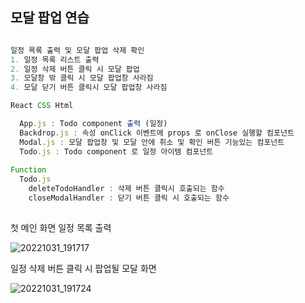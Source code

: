 ## 모달 팝업 연습

```js

일정 목록 출력 및 모달 팝업 삭제 확인
1. 일정 목록 리스트 출력
2. 일정 삭제 버튼 클릭 시 모달 팝업
3. 모달창 밖 클릭 시 모달 팝업창 사라짐
4. 모달 닫기 버튼 클릭시 모달 팝업창 사라짐

React CSS Html

  App.js : Todo component 출력 (일정)
  Backdrop.js : 속성 onClick 이벤트에 props 로 onClose 실행할 컴포넌트
  Modal.js : 모달 팝업창 및 모달 안에 취소 및 확인 버튼 기능있는 컴포넌트
  Todo.js : Todo component 로 일정 아이템 컴포넌트
  
Function
  Todo.js
    deleteTodoHandler : 삭제 버튼 클릭시 호출되는 함수
    closeModalHandler : 닫기 버튼 클릭 시 호출되는 함수
  
```

첫 메인 화면 일정 목록 출력

![20221031_191717](https://user-images.githubusercontent.com/75942405/198985526-3e0dc0b5-784d-4f9a-885b-7742fb294edf.png)

일정 삭제 버튼 클릭 시 팝업될 모달 화면

![20221031_191724](https://user-images.githubusercontent.com/75942405/198985535-9fcc25ca-1efd-41c3-9418-f3279c8c6527.png)
